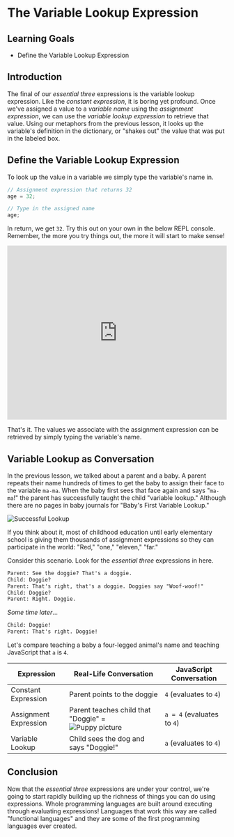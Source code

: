# The Variable Lookup Expression

## Learning Goals

- Define the Variable Lookup Expression

## Introduction

The final of our _essential three_ expressions is the variable lookup
expression. Like the _constant expression_, it is boring yet profound. Once
we've assigned a value to a _variable name_ using the _assignment expression_,
we can use the _variable lookup expression_ to retrieve that value. Using our
metaphors from the previous lesson, it looks up the variable's definition in the
dictionary, or "shakes out" the value that was put in the labeled box.

## Define the Variable Lookup Expression

To look up the value in a variable we simply type the variable's name in.

```js
// Assignment expression that returns 32
age = 32;

// Type in the assigned name
age;
```

In return, we get `32`. Try this out on your own in the below REPL console.
Remember, the more you try things out, the more it will start to make sense!

<iframe height="400px" width="100%" src="https://replit.com/@lizbur10/Sandbox?lite=1&outputonly=1" scrolling="no" frameborder="no" allowtransparency="true" allowfullscreen="true" sandbox="allow-forms allow-pointer-lock allow-popups allow-same-origin allow-scripts allow-modals"></iframe>

That's it. The values we associate with the assignment expression can be
retrieved by simply typing the variable's name.

## Variable Lookup as Conversation

In the previous lesson, we talked about a parent and a baby. A parent repeats
their name hundreds of times to get the baby to assign their face to the
variable `ma-ma`. When the baby first sees that face again and says "`ma-ma`!"
the parent has successfully taught the child "variable lookup." Although there
are no pages in baby journals for "Baby's First Variable Lookup."

![Successful Lookup](https://curriculum-content.s3.amazonaws.com/phase-0/the-variable-lookup-expression/Image_55_Mama-Baby_4.png)

If you think about it, most of childhood education until early elementary school
is giving them thousands of assignment expressions so they can participate in
the world: "Red," "one," "eleven," "far."

Consider this scenario. Look for the _essential three_ expressions in here.

```txt
Parent: See the doggie? That's a doggie.
Child: Doggie?
Parent: That's right, that's a doggie. Doggies say "Woof-woof!"
Child: Doggie?
Parent: Right. Doggie.
```

_Some time later_...

```txt
Child: Doggie!
Parent: That's right. Doggie!
```

Let's compare teaching a baby a four-legged animal's name and teaching JavaScript
that `a` is `4`.

| Expression            | Real-Life Conversation                                                                                                                                                       | JavaScript Conversation    |
| --------------------- | ---------------------------------------------------------------------------------------------------------------------------------------------------------------------------- | -------------------------- |
| Constant Expression   | Parent points to the doggie                                                                                                                                                  | `4` (evaluates to `4`)     |
| Assignment Expression | Parent teaches child that "Doggie" = <img alt="Puppy picture" src="https://curriculum-content.s3.amazonaws.com/phase-0/the-variable-lookup-expression/small_puppy.JPG"></td> | `a = 4` (evaluates to `4`) |
| Variable Lookup       | Child sees the dog and says "Doggie!"                                                                                                                                        | `a` (evaluates to `4`)     |

## Conclusion

Now that the _essential three_ expressions are under your control, we're going
to start rapidly building up the richness of things you can do using
expressions. Whole programming languages are built around executing through
evaluating expressions! Languages that work this way are called "functional
languages" and they are some of the first programming languages ever created.

